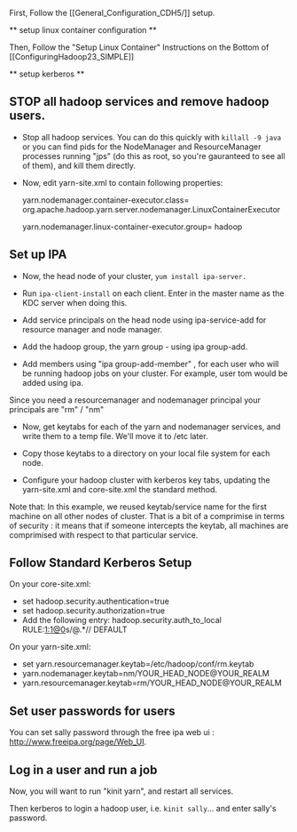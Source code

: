 First, Follow the [[General_Configuration_CDH5/]] setup.  

** setup linux container configuration ** 

Then, Follow the "Setup Linux Container" Instructions on the Bottom of [[ConfiguringHadoop23_SIMPLE]]

** setup kerberos **


## STOP all hadoop services and remove hadoop users.


* Stop all hadoop services.  You can do this quickly with `killall -9 java` or you can find pids for the NodeManager and ResourceManager processes running  "jps" (do this as root, so you're gauranteed to see all of them), and kill them directly.

* Now, edit yarn-site.xml to contain following properties:

    yarn.nodemanager.container-executor.class=     org.apache.hadoop.yarn.server.nodemanager.LinuxContainerExecutor

    yarn.nodemanager.linux-container-executor.group=
        hadoop

## Set up IPA 

- Now, the head node of your cluster, `yum install ipa-server.`

-  Run `ipa-client-install` on each client.  Enter in the master name as the KDC server when doing this. 

-  Add service principals on the head node using ipa-service-add for resource manager and node manager.

-  Add the hadoop group, the yarn group - using ipa group-add.

-  Add members using "ipa group-add-member" , for each user who will be running hadoop jobs on your cluster.   For example, user tom would be added using ipa.  

Since you need a resourcemanager and nodemanager principal your principals are "rm" / "nm"

-  Now, get keytabs for each of the yarn and nodemanager services, and write them to a temp file.  We'll move it to /etc later.

-  Copy those keytabs to a directory on your local file system for each node.  

-  Configure your hadoop cluster with kerberos key tabs, updating the yarn-site.xml and core-site.xml the standard method.

Note that: In this example, we reused keytab/service name for the first machine on all other nodes of cluster.  That is a bit of a comprimise in terms of security : it means that if someone intercepts the keytab, all machines are comprimised with respect to that particular service.

## Follow Standard Kerberos Setup

On your core-site.xml:

* set hadoop.security.authentication=true
* set hadoop.security.authorization=true
* Add the following entry: 
    <name>hadoop.security.auth_to_local</name>
    <value>
        RULE:[1:$1@$0](.*@YOUR_REALM)s/@.*//
        DEFAULT
    </value>

On your yarn-site.xml: 

* set yarn.resourcemanager.keytab=/etc/hadoop/conf/rm.keytab
* yarn.nodemanager.keytab=nm/YOUR_HEAD_NODE@YOUR_REALM
* yarn.resourcemanager.keytab=rm/YOUR_HEAD_NODE@YOUR_REALM

## Set user passwords for users

You can set sally password through the free ipa web ui : http://www.freeipa.org/page/Web_UI.  

## Log in a user and run a job

Now, you will want to run "kinit yarn", and restart all services.  

Then kerberos to login a hadoop user, i.e. `kinit sally`... and enter sally's password. 
